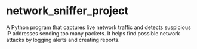 # network_sniffer_project
A Python program that captures live network traffic and detects suspicious IP addresses sending too many packets. It helps find possible network attacks by logging alerts and creating reports.
